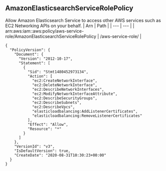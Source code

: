 
## AmazonElasticsearchServiceRolePolicy
Allow Amazon Elasticsearch Service to access other AWS services such as EC2 Networking APIs on your behalf.
| Arn | Path |
| --- | --- |
| arn:aws:iam::aws:policy/aws-service-role/AmazonElasticsearchServiceRolePolicy | /aws-service-role/ |
```
{
  "PolicyVersion": {
    "Document": {
      "Version": "2012-10-17",
      "Statement": [
        {
          "Sid": "Stmt1480452973134",
          "Action": [
            "ec2:CreateNetworkInterface",
            "ec2:DeleteNetworkInterface",
            "ec2:DescribeNetworkInterfaces",
            "ec2:ModifyNetworkInterfaceAttribute",
            "ec2:DescribeSecurityGroups",
            "ec2:DescribeSubnets",
            "ec2:DescribeVpcs",
            "elasticloadbalancing:AddListenerCertificates",
            "elasticloadbalancing:RemoveListenerCertificates"
          ],
          "Effect": "Allow",
          "Resource": "*"
        }
      ]
    },
    "VersionId": "v3",
    "IsDefaultVersion": true,
    "CreateDate": "2020-08-31T10:30:23+00:00"
  }
}
```
